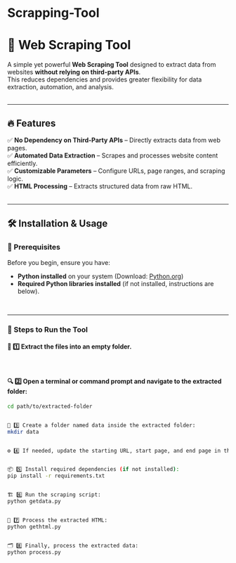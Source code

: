 # Scrapping-Tool

# 🚀 Web Scraping Tool  

A simple yet powerful **Web Scraping Tool** designed to extract data from websites **without relying on third-party APIs**.  
This reduces dependencies and provides greater flexibility for data extraction, automation, and analysis.  
<br>

---

## 🔥 Features  

✅ **No Dependency on Third-Party APIs** – Directly extracts data from web pages.  
✅ **Automated Data Extraction** – Scrapes and processes website content efficiently.  
✅ **Customizable Parameters** – Configure URLs, page ranges, and scraping logic.  
✅ **HTML Processing** – Extracts structured data from raw HTML.  
<br>

---

## 🛠️ Installation & Usage  

### 📌 Prerequisites  

Before you begin, ensure you have:  
- **Python installed** on your system (Download: [Python.org](https://www.python.org))  
- **Required Python libraries installed** (if not installed, instructions are below).  
<br>

---

### 🚀 Steps to Run the Tool  

#### 📂 1️⃣ Extract the files into an empty folder.  
<br>

#### 🔍 2️⃣ Open a terminal or command prompt and navigate to the extracted folder:  
```bash
cd path/to/extracted-folder


📁 3️⃣ Create a folder named data inside the extracted folder:
mkdir data


⚙️ 4️⃣ If needed, update the starting URL, start page, and end page in the .env file.


📦 5️⃣ Install required dependencies (if not installed):
pip install -r requirements.txt


🏗️ 6️⃣ Run the scraping script:
python getdata.py


📄 7️⃣ Process the extracted HTML:
python gethtml.py


🗂️ 8️⃣ Finally, process the extracted data:
python process.py




